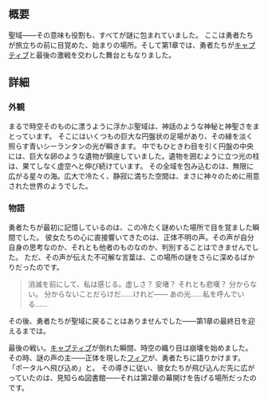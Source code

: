 <!-- title: 聖域 -->
<!-- quote: 心配しないで。これで永遠のお別れじゃないから。 -->
<!-- chapters: 0 -->
<!-- images: (聖域の全景 #1), (聖域の全景 #2), (聖域の全景 #3), (聖域の全景 #4), (聖域のコンセプトアート) --->
<!-- model: false -->

## 概要

聖域――その意味も役割も、すべてが謎に包まれていました。
ここは勇者たちが旅立ちの前に目覚めた、始まりの場所。そして第1章では、勇者たちが[キャプティブ](#entry:outsider-entry)と最後の激戦を交わした舞台ともなりました。

## 詳細

### 外観

まるで時空そのものに漂うように浮かぶ聖域は、神話のような神秘と神聖さをまとっています。
そこにはいくつもの巨大な円盤状の足場があり、その縁を淡く照らす青いシーランタンの光が瞬きます。
中でもひときわ目を引く円盤の中央には、巨大な卵のような遺物が鎮座していました。遺物を囲むように立つ光の柱は、果てしなく虚空へと伸び続けています。
その全域を包み込むのは、無限に広がる星々の海。広大で冷たく、静寂に満ちた空間は、まさに神々のために用意された世界のようでした。

### 物語

勇者たちが最初に記憶しているのは、この冷たく謎めいた場所で目を覚ました瞬間でした。
彼女たちの心に直接響いてきたのは、正体不明の声。その声が自分自身の思考なのか、それとも他者のものなのか、判別することはできませんでした。
ただ、その声が伝えた不可解な言葉は、この場所の謎をさらに深めるばかりだったのです。

> 消滅を前にして、私は感じる。虚しさ？
> 安堵？
> それとも悲嘆？
> 分からない。
> 分からないことだらけだ……けれど――
> あの光……私を呼んでいる……

その後、勇者たちが聖域に戻ることはありませんでした――第1章の最終日を迎えるまでは。

最後の戦い。[キャプティブ](#entry:outsider-entry)が倒れた瞬間、時空の織り目は崩壊を始めました。
その時、謎の声の主――正体を現した[フィア](#entry:iphania-entry)が、勇者たちに語りかけます。
「ポータルへ飛び込め」と。
その導きに従い、彼女たちが飛び込んだ先に広がっていたのは、見知らぬ図書館――それは第2章の幕開けを告げる場所だったのです。
